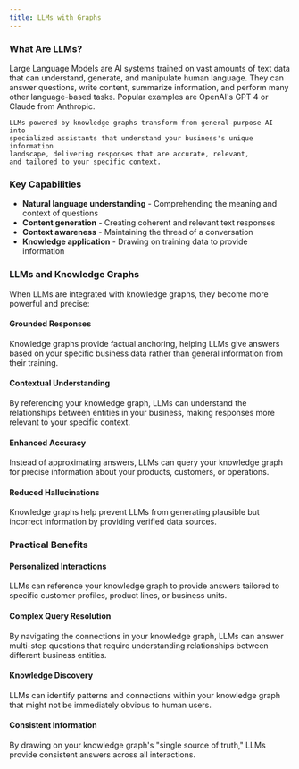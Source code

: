 ```yaml
---
title: LLMs with Graphs
---
```


### What Are LLMs?

Large Language Models are AI systems trained on vast amounts of text data that can understand, generate, and manipulate human language. They can answer questions, write content, summarize information, and perform many other language-based tasks. Popular examples are OpenAI's GPT 4 or Claude from Anthropic.

```console
LLMs powered by knowledge graphs transform from general-purpose AI into
specialized assistants that understand your business's unique information
landscape, delivering responses that are accurate, relevant,
and tailored to your specific context.
```

### Key Capabilities

- **Natural language understanding** - Comprehending the meaning and context of questions
- **Content generation** - Creating coherent and relevant text responses
- **Context awareness** - Maintaining the thread of a conversation
- **Knowledge application** - Drawing on training data to provide information

### LLMs and Knowledge Graphs

When LLMs are integrated with knowledge graphs, they become more powerful and precise:

#### Grounded Responses

Knowledge graphs provide factual anchoring, helping LLMs give answers based on your specific business data rather than general information from their training.

#### Contextual Understanding

By referencing your knowledge graph, LLMs can understand the relationships between entities in your business, making responses more relevant to your specific context.

#### Enhanced Accuracy

Instead of approximating answers, LLMs can query your knowledge graph for precise information about your products, customers, or operations.

#### Reduced Hallucinations

Knowledge graphs help prevent LLMs from generating plausible but incorrect information by providing verified data sources.

### Practical Benefits

#### Personalized Interactions

LLMs can reference your knowledge graph to provide answers tailored to specific customer profiles, product lines, or business units.

#### Complex Query Resolution

By navigating the connections in your knowledge graph, LLMs can answer multi-step questions that require understanding relationships between different business entities.

#### Knowledge Discovery

LLMs can identify patterns and connections within your knowledge graph that might not be immediately obvious to human users.

#### Consistent Information

By drawing on your knowledge graph's "single source of truth," LLMs provide consistent answers across all interactions.
